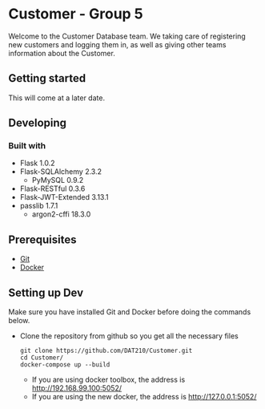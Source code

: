 # Customer - Group 5
Welcome to the Customer Database team. We taking care of registering new customers and logging them in, as well as giving other teams information about the Customer.

## Getting started
This will come at a later date.

## Developing
### Built with
* Flask 1.0.2
* Flask-SQLAlchemy 2.3.2
    * PyMySQL 0.9.2
* Flask-RESTful 0.3.6
* Flask-JWT-Extended 3.13.1
* passlib 1.7.1
    * argon2-cffi 18.3.0

## Prerequisites
* [Git](https://git-scm.com/downloads)
* [Docker](https://www.docker.com/get-started)

## Setting up Dev
Make sure you have installed Git and Docker before doing the commands below.

* Clone the repository from github so you get all the necessary files

    ```shell
    git clone https://github.com/DAT210/Customer.git
    cd Customer/
    docker-compose up --build
    ```

    * If you are using docker toolbox, the address is  http://192.168.99.100:5052/
    * If you are using the new docker, the address is  http://127.0.0.1:5052/

## 